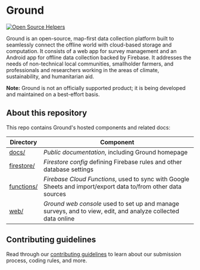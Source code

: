 # Ground

[![Open Source Helpers](https://www.codetriage.com/google/ground-platform/badges/users.svg)](https://www.codetriage.com/google/ground-platform)

Ground is an open-source, map-first data collection platform built
to seamlessly connect the offline world with cloud-based storage and
computation. It consists of a web app for survey management and an
Android app for offline data collection backed by Firebase. It addresses the
needs of non-technical local communities, smallholder farmers, and professionals
and researchers working in the areas of climate, sustainability, and humanitarian aid.

**Note:** Ground is not an officially supported product; it is being developed and
maintained on a best-effort basis.

## About this repository

This repo contains Ground's hosted components and related docs:

| Directory                | Component                                                                                                     |
| ------------------------ | ------------------------------------------------------------------------------------------------------------- |
| [docs/](docs/)           | _Public documentation_, including Ground homepage                                                             |
| [firestore/](firestore/) | _Firestore config_ defining Firebase rules and other database settings                                        |
| [functions/](functions/) | _Firebase Cloud Functions_, used to sync with Google Sheets and import/export data to/from other data sources |
| [web/](web/)             | _Ground web console_ used to set up and manage surveys, and to view, edit, and analyze collected data online  |

## Contributing guidelines

Read through our [contributing guidelines](CONTRIBUTING.md) to learn about our submission process,
coding rules, and more.
